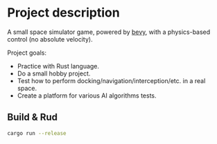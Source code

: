 # Project description

A small space simulator game, powered by [bevy](https://github.com/bevyengine/bevy), with a physics-based control (no absolute velocity).

Project goals:

- Practice with Rust language.
- Do a small hobby project.
- Test how to perform docking/navigation/interception/etc. in a real space.
- Create a platform for various AI algorithms tests.

## Build & Rud

```sh
cargo run --release
```
